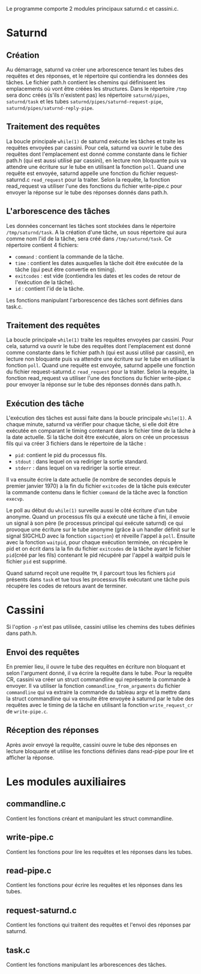 Le programme comporte 2 modules principaux saturnd.c et cassini.c.
 
# Saturnd
 
## Création
Au démarrage, saturnd va créer une arborescence tenant les tubes des requêtes et des réponses, et le répertoire qui contiendra les données des tâches. Le fichier path.h contient les chemins qui définissent les emplacements où vont être créées les structures.
Dans le répertoire `/tmp` sera donc créés (s'ils n'existent pas) les répertoire `saturnd/pipes`, `saturnd/task` et les tubes `saturnd/pipes/saturnd-request-pipe`, `saturnd/pipes/saturnd-reply-pipe`.
 
## Traitement des requêtes
La boucle principale `while(1)` de saturnd exécute les tâches et traite les requêtes envoyées par cassini. Pour cela, saturnd va ouvrir le tube des requêtes dont l'emplacement est donné comme constante dans le fichier path.h (qui est aussi utilisé par cassini), en lecture non bloquante puis va attendre une écriture sur le tube en utilisant la fonction `poll`. Quand une requête est envoyée, saturnd appelle une fonction du fichier request-saturnd.c `read_request` pour la traiter. Selon la requête, la fonction read_request va utiliser l'une des fonctions du fichier write-pipe.c pour envoyer la réponse sur le tube des réponses donnés dans path.h.
 
## L'arborescence des tâches
Les données concernant les tâches sont stockées dans le répertoire `/tmp/saturnd/task`. A la création d'une tâche, un sous répertoire qui aura comme nom l'id de la tâche, sera créé dans `/tmp/saturnd/task`. Ce répertoire contient 4 fichiers:
- `command` : contient la commande de la tâche.
- `time` : contient les dates auxquelles la tâche doit être exécutée de la tâche (qui peut être convertie en timing).
- `exitcodes` : est vide (contiendra les dates et les codes de retour de l'exécution de la tâche).
- `id` : contient l'id de la tâche.
 
Les fonctions manipulant l'arborescence des tâches sont définies dans task.c.
 
## Traitement des requêtes
La boucle principale `while(1)` traite les requêtes envoyées par cassini. Pour cela, saturnd va ouvrir le tube des requêtes dont l'emplacement est donné comme constante dans le fichier path.h (qui est aussi utilisé par cassini), en lecture non bloquante puis va attendre une écriture sur le tube en utilisant la fonction `poll`. Quand une requête est envoyée, saturnd appelle une fonction du fichier request-saturnd.c `read_request` pour la traiter. Selon la requête, la fonction read_request va utiliser l'une des fonctions du fichier write-pipe.c pour envoyer la réponse sur le tube des réponses donnés dans path.h.
 
## Exécution des tâche
L'exécution des tâches est aussi faite dans la boucle principale `while(1)`. A chaque minute, saturnd va vérifier pour chaque tâche, si elle doit être exécutée en comparant le timing contenant dans le fichier time de la tâche à la date actuelle. Si la tâche doit être exécutée, alors on crée un processus fils qui va créer 3 fichiers dans le répertoire de la tâche :
- `pid`: contient le pid du processus fils.
- `stdout` : dans lequel on va rediriger la sortie standard.
- `stderr` : dans lequel on va rediriger la sortie erreur.
 
Il va ensuite écrire la date actuelle (le nombre de secondes depuis le premier janvier 1970) à la fin du fichier `exitcodes` de la tâche puis exécuter la commande contenu dans le fichier `command` de la tâche avec la fonction `execvp`.
 
Le poll au début du `while(1)` surveille aussi le côté écriture d'un tube anonyme. Quand un processus fils qui a exécuté une tâche à fini, il envoie un signal à son père (le processus principal qui exécute saturnd) ce qui provoque une écriture sur le tube anonyme (grâce à un handler définit sur le signal SIGCHLD avec la fonction `sigaction`) et réveille l'appel à `poll`. Ensuite avec la fonction `waitpid`, pour chaque exécution terminée, on récupère le pid et on écrit dans la la fin du fichier `exitcodes` de la tâche ayant le fichier `pid`(créé par les fils) contenant le pid récupéré par l'appel à waitpid puis le fichier `pid` est supprimé. 

Quand saturnd reçoit une requête `TM`, il parcourt tous les fichiers `pid` présents dans `task` et tue tous les processus fils exécutant une tâche puis récupère les codes de retours avant de terminer.
 
 
# Cassini
 
Si l'option `-p` n'est pas utilisée, cassini utilise les chemins des tubes définies dans path.h.
 
## Envoi des requêtes
En premier lieu, il ouvre le tube des requêtes en écriture non bloquant et selon l'argument donné, il va écrire la requête dans le tube.
Pour la requête CR, cassini va créer un struct commandline qui représente la commande à envoyer. Il va utiliser la fonction `commandline_from_arguments` du fichier `commandline` qui va extraire la commande du tableau argv et la mettre dans la struct commandline qui va ensuite être envoyée à saturnd par le tube des requêtes avec le timing de la tâche en utilisant la fonction `write_request_cr` de `write-pipe.c`.
 
## Réception des réponses
Après avoir envoyé la requête, cassini ouvre le tube des réponses en lecture bloquante et utilise les fonctions définies dans read-pipe pour lire et afficher la réponse.
 
# Les modules auxiliaires
 
## commandline.c
Contient les fonctions créant et manipulant les struct commandline.
 
## write-pipe.c
Contient les fonctions pour lire les requêtes et les réponses dans les tubes.
 
## read-pipe.c
Contient les fonctions pour écrire les requêtes et les réponses dans les tubes.
 
## request-saturnd.c
Contient les fonctions qui traitent des requêtes et l'envoi des réponses par saturnd.
 
## task.c
Contient les fonctions manipulant les arborescences des tâches.


